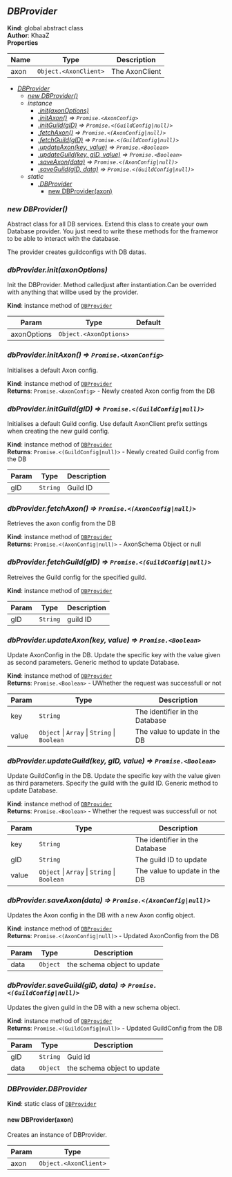 <a name="DBProvider"></a>

## *DBProvider*
**Kind**: global abstract class  
**Author**: KhaaZ  
**Properties**

| Name | Type | Description |
| --- | --- | --- |
| axon | <code>Object.&lt;AxonClient&gt;</code> | The AxonClient |


* *[DBProvider](#DBProvider)*
    * *[new DBProvider()](#new_DBProvider_new)*
    * _instance_
        * *[.init(axonOptions)](#DBProvider+init)*
        * *[.initAxon()](#DBProvider+initAxon) ⇒ <code>Promise.&lt;AxonConfig&gt;</code>*
        * *[.initGuild(gID)](#DBProvider+initGuild) ⇒ <code>Promise.&lt;(GuildConfig\|null)&gt;</code>*
        * *[.fetchAxon()](#DBProvider+fetchAxon) ⇒ <code>Promise.&lt;(AxonConfig\|null)&gt;</code>*
        * *[.fetchGuild(gID)](#DBProvider+fetchGuild) ⇒ <code>Promise.&lt;(GuildConfig\|null)&gt;</code>*
        * *[.updateAxon(key, value)](#DBProvider+updateAxon) ⇒ <code>Promise.&lt;Boolean&gt;</code>*
        * *[.updateGuild(key, gID, value)](#DBProvider+updateGuild) ⇒ <code>Promise.&lt;Boolean&gt;</code>*
        * *[.saveAxon(data)](#DBProvider+saveAxon) ⇒ <code>Promise.&lt;(AxonConfig\|null)&gt;</code>*
        * *[.saveGuild(gID, data)](#DBProvider+saveGuild) ⇒ <code>Promise.&lt;(GuildConfig\|null)&gt;</code>*
    * _static_
        * *[.DBProvider](#DBProvider.DBProvider)*
            * [new DBProvider(axon)](#new_DBProvider.DBProvider_new)

<a name="new_DBProvider_new"></a>

### *new DBProvider()*
Abstract class for all DB services.
Extend this class to create your own Database provider.
You just need to write these methods for the framewor to be able to interact with the database.

The provider creates guildconfigs with DB datas.

<a name="DBProvider+init"></a>

### *dbProvider.init(axonOptions)*
Init the DBProvider.
Method calledjust after instantiation.Can be overrided with anything that willbe used by the provider.

**Kind**: instance method of [<code>DBProvider</code>](#DBProvider)  

| Param | Type | Default |
| --- | --- | --- |
| axonOptions | <code>Object.&lt;AxonOptions&gt;</code> | <code></code> | 

<a name="DBProvider+initAxon"></a>

### *dbProvider.initAxon() ⇒ <code>Promise.&lt;AxonConfig&gt;</code>*
Initialises a default Axon config.

**Kind**: instance method of [<code>DBProvider</code>](#DBProvider)  
**Returns**: <code>Promise.&lt;AxonConfig&gt;</code> - Newly created Axon config from the DB  
<a name="DBProvider+initGuild"></a>

### *dbProvider.initGuild(gID) ⇒ <code>Promise.&lt;(GuildConfig\|null)&gt;</code>*
Initialises a default Guild config.
Use default AxonClient prefix settings when creating the new guild config.

**Kind**: instance method of [<code>DBProvider</code>](#DBProvider)  
**Returns**: <code>Promise.&lt;(GuildConfig\|null)&gt;</code> - Newly created Guild config from the DB  

| Param | Type | Description |
| --- | --- | --- |
| gID | <code>String</code> | Guild ID |

<a name="DBProvider+fetchAxon"></a>

### *dbProvider.fetchAxon() ⇒ <code>Promise.&lt;(AxonConfig\|null)&gt;</code>*
Retrieves the axon config from the DB

**Kind**: instance method of [<code>DBProvider</code>](#DBProvider)  
**Returns**: <code>Promise.&lt;(AxonConfig\|null)&gt;</code> - AxonSchema Object or null  
<a name="DBProvider+fetchGuild"></a>

### *dbProvider.fetchGuild(gID) ⇒ <code>Promise.&lt;(GuildConfig\|null)&gt;</code>*
Retreives the Guild config for the specified guild.

**Kind**: instance method of [<code>DBProvider</code>](#DBProvider)  

| Param | Type | Description |
| --- | --- | --- |
| gID | <code>String</code> | guild ID |

<a name="DBProvider+updateAxon"></a>

### *dbProvider.updateAxon(key, value) ⇒ <code>Promise.&lt;Boolean&gt;</code>*
Update AxonConfig in the DB.
Update the specific key with the value given as second parameters.
Generic method to update Database.

**Kind**: instance method of [<code>DBProvider</code>](#DBProvider)  
**Returns**: <code>Promise.&lt;Boolean&gt;</code> - UWhether the request was successfull or not  

| Param | Type | Description |
| --- | --- | --- |
| key | <code>String</code> | The identifier in the Database |
| value | <code>Object</code> \| <code>Array</code> \| <code>String</code> \| <code>Boolean</code> | The value to update in the DB |

<a name="DBProvider+updateGuild"></a>

### *dbProvider.updateGuild(key, gID, value) ⇒ <code>Promise.&lt;Boolean&gt;</code>*
Update GuildConfig in the DB.
Update the specific key with the value given as third parameters.
Specify the guild with the guild ID.
Generic method to update Database.

**Kind**: instance method of [<code>DBProvider</code>](#DBProvider)  
**Returns**: <code>Promise.&lt;Boolean&gt;</code> - Whether the request was successfull or not  

| Param | Type | Description |
| --- | --- | --- |
| key | <code>String</code> | The identifier in the Database |
| gID | <code>String</code> | The guild ID to update |
| value | <code>Object</code> \| <code>Array</code> \| <code>String</code> \| <code>Boolean</code> | The value to update in the DB |

<a name="DBProvider+saveAxon"></a>

### *dbProvider.saveAxon(data) ⇒ <code>Promise.&lt;(AxonConfig\|null)&gt;</code>*
Updates the Axon config in the DB with a new Axon config object.

**Kind**: instance method of [<code>DBProvider</code>](#DBProvider)  
**Returns**: <code>Promise.&lt;(AxonConfig\|null)&gt;</code> - Updated AxonConfig from the DB  

| Param | Type | Description |
| --- | --- | --- |
| data | <code>Object</code> | the schema object to update |

<a name="DBProvider+saveGuild"></a>

### *dbProvider.saveGuild(gID, data) ⇒ <code>Promise.&lt;(GuildConfig\|null)&gt;</code>*
Updates the given guild in the DB with a new schema object.

**Kind**: instance method of [<code>DBProvider</code>](#DBProvider)  
**Returns**: <code>Promise.&lt;(GuildConfig\|null)&gt;</code> - Updated GuildConfig from the DB  

| Param | Type | Description |
| --- | --- | --- |
| gID | <code>String</code> | Guid id |
| data | <code>Object</code> | the schema object to update |

<a name="DBProvider.DBProvider"></a>

### *DBProvider.DBProvider*
**Kind**: static class of [<code>DBProvider</code>](#DBProvider)  
<a name="new_DBProvider.DBProvider_new"></a>

#### new DBProvider(axon)
Creates an instance of DBProvider.


| Param | Type |
| --- | --- |
| axon | <code>Object.&lt;AxonClient&gt;</code> | 

